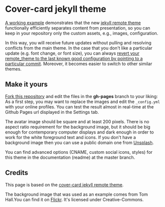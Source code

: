 # Cover-card jekyll theme

[A working example](https://epidrome.github.io/cover-card) demonstrates that the new [jekyll remote theme](https://github.com/blog/2464-use-any-theme-with-github-pages) functionally efficiently separates content from presentation, so you can keep in your repository only the custom assets, e.g., images, configuration.

In this way, you will receive future updates without pulling and resolving conflicts from the main theme. In the case that you don't like a particular update (e.g. font change, or font size), you can always [revert your remote_theme to the last known good configuration by pointing to a particular commit](https://github.com/benbalter/jekyll-remote-theme). Moreover, it becomes easier to switch to other similar themes.

## Make it yours

[Fork this repository](https://github.com/epidrome/cover-card/fork) and edit the files in the **gh-pages** branch to your liking: As a first step, you may want to replace the images and edit the `_config.yml` with your online profiles. You can test the result almost in real-time at the Github Pages url displayed in the Settings tab.

The avatar image should be square and at least 200 pixels. There is no aspect ratio requirement for the background image, but it should be big enough for contemporary computer displays and dark enough in order to work for the white foreground text and icons. If you don't have a background image then you can use a public domain one from [Unsplash](https://unsplash.com/).

You can find advanced options (CNAME, custom social icons, styles) for this theme in the documentation (readme) at the master branch.

## Credits
This page is based on the [cover-card jekyll remote theme](https://github.com/epidrome/cover-card/).

The background image that was used as an example comes from Tom Hall.You can find it on [Flickr](https://flic.kr/p/pqEPBb). It's licensed under Creative-Commons.
